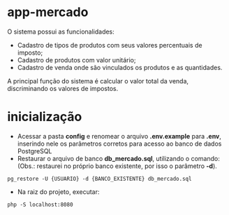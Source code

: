 # app-mercado
O sistema possui as funcionalidades:
- Cadastro de tipos de produtos com seus valores percentuais de imposto;
- Cadastro de produtos com valor unitário;
- Cadastro de venda onde são vinculados os produtos e as quantidades.

A principal função do sistema é calcular o valor total da venda, discriminando os valores de impostos.

# inicialização
- Acessar a pasta **config** e renomear o arquivo **.env.example** para **.env**, inserindo nele os parâmetros corretos para acesso ao banco de dados PostgreSQL
- Restaurar o arquivo de banco **db_mercado.sql**, utilizando o comando: (Obs.: restaurei no próprio banco existente, por isso o parâmetro **-d**).
```
pg_restore -U {USUARIO} -d {BANCO_EXISTENTE} db_mercado.sql
```

- Na raiz do projeto, executar:
```
php -S localhost:8080
```